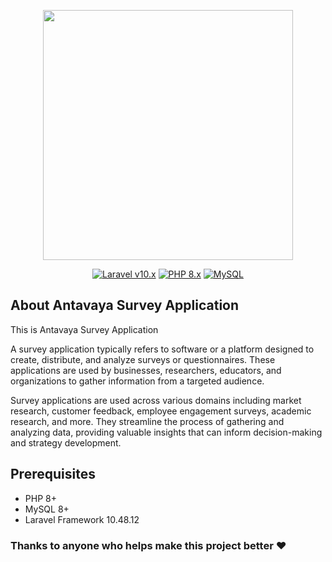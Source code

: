 <p align="center"><a href="https://survey.antavaya.com/" target="_blank"><img src="https://survey.antavaya.com/tmp/assets/61b43a35/logo%20baru%20antavaya(1).png" width="400"></a></p>

<p align="center">
    <a href="https://laravel.com"><img alt="Laravel v10.x" src="https://img.shields.io/badge/Laravel-v10.x-FF2D20?style=for-the-badge&logo=laravel"></a>
    <a href="https://php.net"><img alt="PHP 8.x" src="https://img.shields.io/badge/PHP-8.x-777BB4?style=for-the-badge&logo=php"></a>
    <a href="https://www.mysql.com"><img alt="MySQL" src="https://img.shields.io/badge/mysql-4479A1.svg?style=for-the-badge&logo=mysql&logoColor=white"></a>
</p>

## About Antavaya Survey Application

This is Antavaya Survey Application

A survey application typically refers to software or a platform designed to create, distribute, and analyze surveys or questionnaires. These applications are used by businesses, researchers, educators, and organizations to gather information from a targeted audience.

Survey applications are used across various domains including market research, customer feedback, employee engagement surveys, academic research, and more. They streamline the process of gathering and analyzing data, providing valuable insights that can inform decision-making and strategy development.

## Prerequisites

- PHP 8+
- MySQL 8+
- Laravel Framework 10.48.12 

### Thanks to anyone who helps make this project better ❤️
